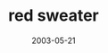 ---
layout: base.njk
title : 'red sweater' 
view_title : 'red sweater' 
year : '2003' 
date : '2003-05-21' 
img_file : '/drawing/redsweater.png' 
html_file : 'redsweater' 
next_html : 'youdontwanttoseethis.html' 
year_order : '89' 
permalink : "title/{{html_file}}.html"
---
